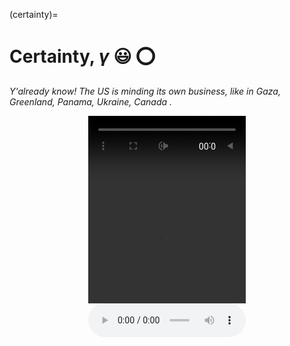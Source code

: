 (certainty)=
# Certainty, *γ* 😃 ⭕️

*Y'already know! The US is minding its own business, like in Gaza, Greenland, Panama, Ukraine, Canada .*     

<div style="display: flex; justify-content: center;">
    <video controls width="50%" height="300px;" style="transform: rotate(180deg);">
        <source src="media/demo.MP4" type="video/mp4">
        Your browser does not support the video tag.
    </video>
</div>



<div style="display: flex; justify-content: center;">
    <audio controls style="width: 50%;">
      <source src="media/demo.mp3" type="audio/mp3">
      Your browser does not support the audio element.
    </audio>
</div>

```{bibliography}
```


